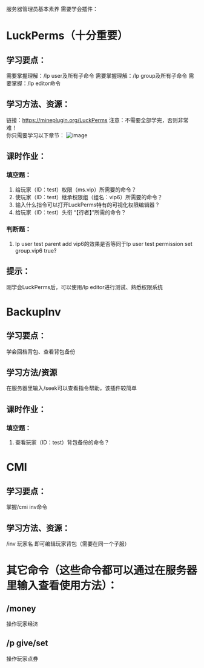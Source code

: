 服务器管理员基本素养
需要学会插件：
# LuckPerms（十分重要）
## 学习要点：
需要掌握理解：/lp user及所有子命令
需要掌握理解：/lp group及所有子命令
需要掌握：/lp editor命令
## 学习方法、资源：
链接：https://mineplugin.org/LuckPerms
注意：不需要全部学完，否则非常难！  
你只需要学习以下章节：
 ![image](https://user-images.githubusercontent.com/51043917/166195235-cf8e2577-57b7-4b94-a3d6-ba7b7f032382.png)

## 课时作业：
### 填空题：
1.	给玩家（ID：test）权限（ms.vip）所需要的命令？
2.	使玩家（ID：test）继承权限组（组名：vip6）所需要的命令？
3.	输入什么指令可以打开LuckPerms特有的可视化权限编辑器？
4.	给玩家（ID：test）头衔 “【行者】”所需的命令？
### 判断题：
1.	lp user test parent add vip6的效果是否等同于lp user test permission set group.vip6 true?
## 提示：
刚学会LuckPerms后，可以使用/lp editor进行测试、熟悉权限系统
# BackupInv
## 学习要点：
学会回档背包、查看背包备份
## 学习方法/资源
在服务器里输入/seek可以查看指令帮助，该插件较简单
## 课时作业：
### 填空题：
1.	查看玩家（ID：test）背包备份的命令？
# CMI
## 学习要点：
掌握/cmi inv命令
## 学习方法、资源：
 /inv 玩家名 即可编辑玩家背包（需要在同一个子服）
# 其它命令（这些命令都可以通过在服务器里输入查看使用方法）：
## /money
操作玩家经济
## /p give/set
操作玩家点券
